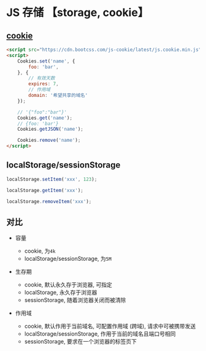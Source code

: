 # JS 存储 【storage, cookie】

## [cookie](https://github.com/js-cookie/js-cookie)
```html
<script src="https://cdn.bootcss.com/js-cookie/latest/js.cookie.min.js"></script>
<script>
	Cookies.set('name', {
		foo: 'bar',
	}, {
		// 有效天数
		expires: 7,
		// 作用域
		domain: '希望共享的域名'
	});

	// '{"foo":"bar"}'
	Cookies.get('name');
	// {foo: 'bar'}
	Cookies.getJSON('name');

	Cookies.remove('name');
</script>
```

## localStorage/sessionStorage
```js
localStorage.setItem('xxx', 123);

localStorage.getItem('xxx');

localStorage.removeItem('xxx');
```

## 对比
* 容量
	+ cookie, 为`4k`
	+ localStorage/sessionStorage, 为`5M`

* 生存期
	+ cookie, 默认永久存于浏览器, 可指定
	+ localStorage, 永久存于浏览器
	+ sessionStorage, 随着浏览器关闭而被清除

* 作用域
	+ cookie, 默认作用于当前域名, 可配置作用域 (跨域), 请求中可被携带发送
	+ localStorage/sessionStorage, 作用于当前的域名且端口号相同
	+ sessionStorage, 要求在一个浏览器的标签页下
